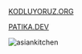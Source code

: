 [KODLUYORUZ.ORG](https://www.kodluyoruz.org/)

[PATIKA.DEV](https://www.patika.dev/tr)

![asiankitchen](https://user-images.githubusercontent.com/76761090/169547106-8908ae49-8f49-4454-84de-c7209576bcf2.gif)
